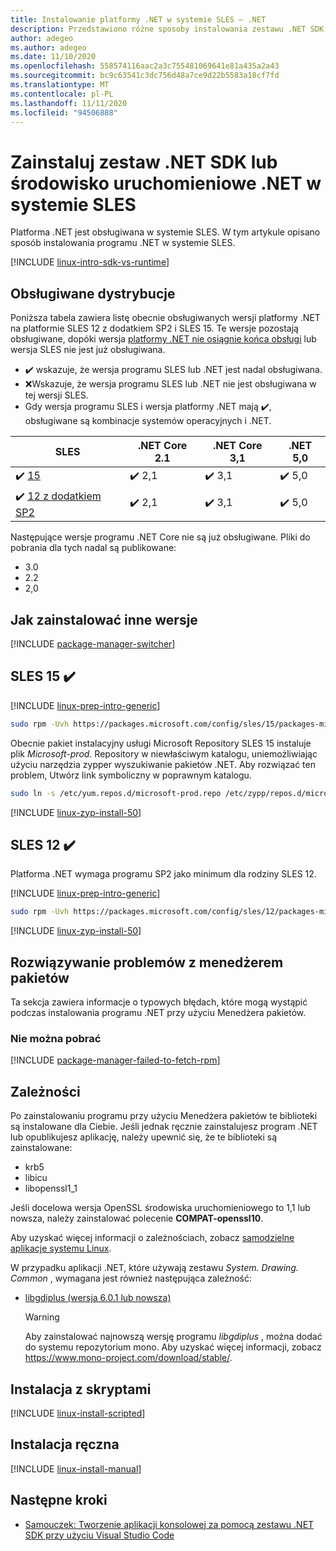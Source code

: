 ```yaml
---
title: Instalowanie platformy .NET w systemie SLES — .NET
description: Przedstawiono różne sposoby instalowania zestawu .NET SDK i środowiska uruchomieniowego .NET w systemie SLES.
author: adegeo
ms.author: adegeo
ms.date: 11/10/2020
ms.openlocfilehash: 558574116aac2a3c755481069641e81a435a2a43
ms.sourcegitcommit: bc9c63541c3dc756d48a7ce9d22b5583a18cf7fd
ms.translationtype: MT
ms.contentlocale: pl-PL
ms.lasthandoff: 11/11/2020
ms.locfileid: "94506888"
---
```

# <a name="install-the-net-sdk-or-the-net-runtime-on-sles"></a>Zainstaluj zestaw .NET SDK lub środowisko uruchomieniowe .NET w systemie SLES

Platforma .NET jest obsługiwana w systemie SLES. W tym artykule opisano sposób instalowania programu .NET w systemie SLES.

[!INCLUDE [linux-intro-sdk-vs-runtime](includes/linux-intro-sdk-vs-runtime.md)]

## <a name="supported-distributions"></a>Obsługiwane dystrybucje

Poniższa tabela zawiera listę obecnie obsługiwanych wersji platformy .NET na platformie SLES 12 z dodatkiem SP2 i SLES 15. Te wersje pozostają obsługiwane, dopóki wersja [platformy .NET nie osiągnie końca obsługi](https://dotnet.microsoft.com/platform/support/policy/dotnet-core) lub wersja SLES nie jest już obsługiwana.

- ✔️ wskazuje, że wersja programu SLES lub .NET jest nadal obsługiwana.
- ❌Wskazuje, że wersja programu SLES lub .NET nie jest obsługiwana w tej wersji SLES.
- Gdy wersja programu SLES i wersja platformy .NET mają ✔️, obsługiwane są kombinacje systemów operacyjnych i .NET.

| SLES                   | .NET Core 2.1 | .NET Core 3,1 | .NET 5,0 |
|------------------------|---------------|---------------|----------------|
| ✔️ [15](#sles-15-)     | ✔️ 2,1        | ✔️ 3,1        | ✔️ 5,0 |
| ✔️ [12 z dodatkiem SP2](#sles-12-) | ✔️ 2,1        | ✔️ 3,1        | ✔️ 5,0 |

Następujące wersje programu .NET Core nie są już obsługiwane. Pliki do pobrania dla tych nadal są publikowane:

- 3.0
- 2.2
- 2,0

## <a name="how-to-install-other-versions"></a>Jak zainstalować inne wersje

[!INCLUDE [package-manager-switcher](./includes/package-manager-heading-hack-pkgname.md)]

## <a name="sles-15-"></a>SLES 15 ✔️

[!INCLUDE [linux-prep-intro-generic](includes/linux-prep-intro-generic.md)]

```bash
sudo rpm -Uvh https://packages.microsoft.com/config/sles/15/packages-microsoft-prod.rpm
```

Obecnie pakiet instalacyjny usługi Microsoft Repository SLES 15 instaluje plik *Microsoft-prod.* Repository w niewłaściwym katalogu, uniemożliwiając użyciu narzędzia zypper wyszukiwanie pakietów .NET. Aby rozwiązać ten problem, Utwórz link symboliczny w poprawnym katalogu.

```bash
sudo ln -s /etc/yum.repos.d/microsoft-prod.repo /etc/zypp/repos.d/microsoft-prod.repo
```

[!INCLUDE [linux-zyp-install-50](includes/linux-install-50-zyp.md)]

## <a name="sles-12-"></a>SLES 12 ✔️

Platforma .NET wymaga programu SP2 jako minimum dla rodziny SLES 12.

[!INCLUDE [linux-prep-intro-generic](includes/linux-prep-intro-generic.md)]

```bash
sudo rpm -Uvh https://packages.microsoft.com/config/sles/12/packages-microsoft-prod.rpm
```

[!INCLUDE [linux-zyp-install-50](includes/linux-install-50-zyp.md)]

## <a name="troubleshoot-the-package-manager"></a>Rozwiązywanie problemów z menedżerem pakietów

Ta sekcja zawiera informacje o typowych błędach, które mogą wystąpić podczas instalowania programu .NET przy użyciu Menedżera pakietów.

### <a name="failed-to-fetch"></a>Nie można pobrać

[!INCLUDE [package-manager-failed-to-fetch-rpm](includes/package-manager-failed-to-fetch-rpm.md)]

## <a name="dependencies"></a>Zależności

Po zainstalowaniu programu przy użyciu Menedżera pakietów te biblioteki są instalowane dla Ciebie. Jeśli jednak ręcznie zainstalujesz program .NET lub opublikujesz aplikację, należy upewnić się, że te biblioteki są zainstalowane:

- krb5
- libicu
- libopenssl1_1

Jeśli docelowa wersja OpenSSL środowiska uruchomieniowego to 1,1 lub nowsza, należy zainstalować polecenie **COMPAT-openssl10**.

Aby uzyskać więcej informacji o zależnościach, zobacz [samodzielne aplikacje systemu Linux](https://github.com/dotnet/core/blob/master/Documentation/self-contained-linux-apps.md).

W przypadku aplikacji .NET, które używają zestawu *System. Drawing. Common* , wymagana jest również następująca zależność:

- [libgdiplus (wersja 6.0.1 lub nowsza)](https://www.mono-project.com/docs/gui/libgdiplus/)

  > [!WARNING]
  > Aby zainstalować najnowszą wersję programu *libgdiplus* , można dodać do systemu repozytorium mono. Aby uzyskać więcej informacji, zobacz <https://www.mono-project.com/download/stable/>.

## <a name="scripted-install"></a>Instalacja z skryptami

[!INCLUDE [linux-install-scripted](includes/linux-install-scripted.md)]

## <a name="manual-install"></a>Instalacja ręczna

[!INCLUDE [linux-install-manual](includes/linux-install-manual.md)]

## <a name="next-steps"></a>Następne kroki

- [Samouczek: Tworzenie aplikacji konsolowej za pomocą zestawu .NET SDK przy użyciu Visual Studio Code](../tutorials/with-visual-studio-code.md)
